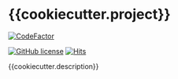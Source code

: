 # {{cookiecutter.project}}
[![CodeFactor](https://www.codefactor.io/repository/github/{{cookiecutter.github_user}}/{{cookiecutter.module}}/badge)](https://www.codefactor.io/repository/github/{{cookiecutter.github_user}}/{{cookiecutter.module}})

[![GitHub license](https://img.shields.io/github/license/{{cookiecutter.github_user}}/{{cookiecutter.module}})](https://github.com/{{cookiecutter.github_user}}/{{cookiecutter.module}}/blob/master/LICENSE) 
[![Hits](https://hits.seeyoufarm.com/api/count/incr/badge.svg?url=https%3A%2F%2Fgithub.com%2F{{cookiecutter.github_user}}%2F{{cookiecutter.module}}&count_bg=%233DC8C7&title_bg=%23555555&icon=&icon_color=%23E7E7E7&title=views&edge_flat=false)](https://hits.seeyoufarm.com)

{{cookiecutter.description}}
